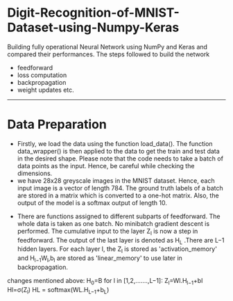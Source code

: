 # Digit-Recognition-of-MNIST-Dataset-using-Numpy-Keras
Building fully operational Neural Network using NumPy and Keras and compared their performances. The steps followed to build the network 
- feedforward
- loss computation
- backpropagation
- weight updates etc.
-------------------------------------------------

# Data Preparation
- Firstly, we load the data using the function load_data(). The function data_wrapper() is then applied to the data to get the train and test data in the desired shape. Please note that the code needs to take a batch of data points as the input. Hence, be careful while checking the dimensions.
- we have 28x28 greyscale images in the MNIST dataset. Hence, each input image is a vector of length 784. The ground truth labels of a batch are stored in a matrix which is converted to a one-hot matrix. Also, the output of the model is a softmax output of length 10. 
 

* There are functions assigned to different subparts of feedforward. The whole data is taken as one batch. No minibatch gradient descent is performed. The cumulative input to the layer Z<sub>l</sub>  is now a step in feedforward. The output of the last layer is denoted as H<sub>L</sub> .There are L−1 hidden layers. For each layer l, the Z<sub>l</sub> is stored as 'activation_memory' and H<sub>l−1</sub>W<sub>l</sub>,b<sub>l</sub> are stored as 'linear_memory' to use later in backpropagation.

changes mentioned above:
H<sub>0</sub>=B
for l in [1,2,.......,L−1]:
	Z<sub>l</sub>=Wl.H<sub>l−1</sub>+bl
	Hl=σ(Z<sub>l</sub>)
	HL = softmax(WL.H<sub>L−1</sub>+b<sub>L</sub>)



